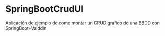 # SpringBootCrudUI
Aplicación  de ejemplo de como montar un CRUD grafico de una BBDD con SpringBoot+Valddin
